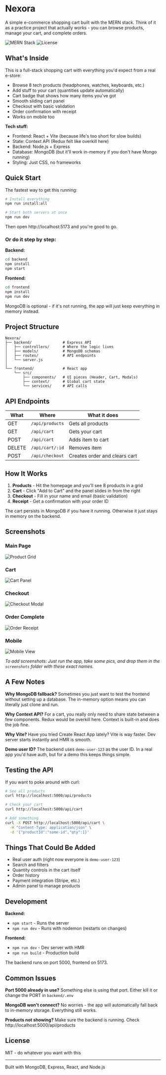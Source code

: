 # Nexora

A simple e-commerce shopping cart built with the MERN stack. Think of it as a practice project that actually works - you can browse products, manage your cart, and complete orders.

![MERN Stack](https://img.shields.io/badge/Stack-MERN-green)
![License](https://img.shields.io/badge/License-MIT-blue)

## What's Inside

This is a full-stack shopping cart with everything you'd expect from a real e-store:

- Browse 8 tech products (headphones, watches, keyboards, etc.)
- Add stuff to your cart (quantities update automatically)
- Cart badge that shows how many items you've got
- Smooth sliding cart panel
- Checkout with basic validation
- Order confirmation with receipt
- Works on mobile too

**Tech stuff:**
- Frontend: React + Vite (because life's too short for slow builds)
- State: Context API (Redux felt like overkill here)
- Backend: Node.js + Express
- Database: MongoDB (but it'll work in-memory if you don't have Mongo running)
- Styling: Just CSS, no frameworks

## Quick Start

The fastest way to get this running:

```bash
# Install everything
npm run install:all

# Start both servers at once
npm run dev
```

Then open http://localhost:5173 and you're good to go.

### Or do it step by step:

**Backend:**
```bash
cd backend
npm install
npm start
```

**Frontend:**
```bash
cd frontend
npm install
npm run dev
```

MongoDB is optional - if it's not running, the app will just keep everything in memory instead.

## Project Structure

```
Nexora/
├── backend/              # Express API
│   ├── controllers/      # Where the logic lives
│   ├── models/           # MongoDB schemas
│   ├── routes/           # API endpoints
│   └── server.js
│
└── frontend/             # React app
    └── src/
        ├── components/   # UI pieces (Header, Cart, Modals)
        ├── context/      # Global cart state
        └── services/     # API calls
```

## API Endpoints

| What | Where | What it does |
|------|-------|-------------|
| GET | `/api/products` | Gets all products |
| GET | `/api/cart` | Gets your cart |
| POST | `/api/cart` | Adds item to cart |
| DELETE | `/api/cart/:id` | Removes item |
| POST | `/api/checkout` | Creates order and clears cart |

## How It Works

1. **Products** - Hit the homepage and you'll see 8 products in a grid
2. **Cart** - Click "Add to Cart" and the panel slides in from the right
3. **Checkout** - Fill in your name and email (basic validation)
4. **Receipt** - Get a confirmation with your order ID

The cart persists in MongoDB if you have it running. Otherwise it just stays in memory on the backend.

## Screenshots

### Main Page
![Product Grid](screenshots/product-grid.png)

### Cart
![Cart Panel](screenshots/cart-panel.png)

### Checkout
![Checkout Modal](screenshots/checkout-modal.png)

### Order Complete
![Order Receipt](screenshots/receipt-modal.png)

### Mobile
![Mobile View](screenshots/mobile-view.png)

*To add screenshots: Just run the app, take some pics, and drop them in the `screenshots` folder with these exact names.*

## A Few Notes

**Why MongoDB fallback?**
Sometimes you just want to test the frontend without setting up a database. The in-memory option means you can literally just clone and run.

**Why Context API?**
For a cart, you really only need to share state between a few components. Redux would be overkill here. Context is built-in and does the job fine.

**Why Vite?**
Have you tried Create React App lately? Vite is way faster. Dev server starts instantly and HMR is smooth.

**Demo user ID?**
The backend uses `demo-user-123` as the user ID. In a real app you'd have auth, but for a demo this keeps things simple.

## Testing the API

If you want to poke around with curl:

```bash
# See all products
curl http://localhost:5000/api/products

# Check your cart
curl http://localhost:5000/api/cart

# Add something
curl -X POST http://localhost:5000/api/cart \
  -H "Content-Type: application/json" \
  -d '{"productId":"some-id","qty":1}'
```

## Things That Could Be Added

- Real user auth (right now everyone is `demo-user-123`)
- Search and filters
- Quantity controls in the cart itself
- Order history
- Payment integration (Stripe, etc.)
- Admin panel to manage products

## Development

**Backend:**
- `npm start` - Runs the server
- `npm run dev` - Runs with nodemon (restarts on changes)

**Frontend:**
- `npm run dev` - Dev server with HMR
- `npm run build` - Production build

The backend runs on port 5000, frontend on 5173.

## Common Issues

**Port 5000 already in use?**
Something else is using that port. Either kill it or change the PORT in `backend/.env`

**MongoDB won't connect?**
No worries - the app will automatically fall back to in-memory storage. Everything still works.

**Products not showing?**
Make sure the backend is running. Check http://localhost:5000/api/products

## License

MIT - do whatever you want with this

---

Built with MongoDB, Express, React, and Node.js
